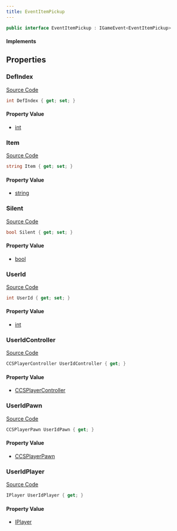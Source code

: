 ```yaml
---
title: EventItemPickup
---
```


```csharp
public interface EventItemPickup : IGameEvent<EventItemPickup>
```

#### Implements

## Properties

### DefIndex

[Source Code](https://github.com/swiftly-solution/swiftlys2/blob/beta/managed/src/SwiftlyS2.Generated/GameEvents/Interfaces/EventItemPickup.cs#L54)

```csharp
int DefIndex { get; set; }
```

#### Property Value

- [int](https://learn.microsoft.com/dotnet/api/system.int32)

### Item

[Source Code](https://github.com/swiftly-solution/swiftlys2/blob/beta/managed/src/SwiftlyS2.Generated/GameEvents/Interfaces/EventItemPickup.cs#L44)

```csharp
string Item { get; set; }
```

#### Property Value

- [string](https://learn.microsoft.com/dotnet/api/system.string)

### Silent

[Source Code](https://github.com/swiftly-solution/swiftlys2/blob/beta/managed/src/SwiftlyS2.Generated/GameEvents/Interfaces/EventItemPickup.cs#L49)

```csharp
bool Silent { get; set; }
```

#### Property Value

- [bool](https://learn.microsoft.com/dotnet/api/system.boolean)

### UserId

[Source Code](https://github.com/swiftly-solution/swiftlys2/blob/beta/managed/src/SwiftlyS2.Generated/GameEvents/Interfaces/EventItemPickup.cs#L37)

```csharp
int UserId { get; set; }
```

#### Property Value

- [int](https://learn.microsoft.com/dotnet/api/system.int32)

### UserIdController

[Source Code](https://github.com/swiftly-solution/swiftlys2/blob/beta/managed/src/SwiftlyS2.Generated/GameEvents/Interfaces/EventItemPickup.cs#L22)

```csharp
CCSPlayerController UserIdController { get; }
```

#### Property Value

- [CCSPlayerController](/docs/api/shared/schemadefinitions/ccsplayercontroller)

### UserIdPawn

[Source Code](https://github.com/swiftly-solution/swiftlys2/blob/beta/managed/src/SwiftlyS2.Generated/GameEvents/Interfaces/EventItemPickup.cs#L28)

```csharp
CCSPlayerPawn UserIdPawn { get; }
```

#### Property Value

- [CCSPlayerPawn](/docs/api/shared/schemadefinitions/ccsplayerpawn)

### UserIdPlayer

[Source Code](https://github.com/swiftly-solution/swiftlys2/blob/beta/managed/src/SwiftlyS2.Generated/GameEvents/Interfaces/EventItemPickup.cs#L31)

```csharp
IPlayer UserIdPlayer { get; }
```

#### Property Value

- [IPlayer](/docs/api/shared/players/iplayer)

